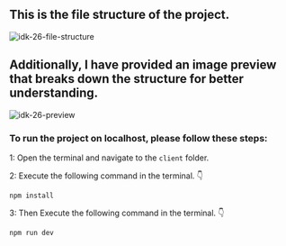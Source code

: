 ## This is the file structure of the project.

![idk-26-file-structure](https://github.com/movevirtual/idk-tailwindkit-instruction/assets/136367781/4c97a743-b1d9-43af-bf22-87d1c64f7646)

## Additionally, I have provided an image preview that breaks down the structure for better understanding.

![idk-26-preview](https://github.com/movevirtual/idk-tailwindkit-instruction/assets/136367781/83ee4c50-d0b9-4021-a76c-8fe633fd90bf)

### To run the project on localhost, please follow these steps:

1: Open the terminal and navigate to the `client` folder.

2: Execute the following command in the terminal. 👇

```
npm install
```

3: Then Execute the following command in the terminal. 👇

```
npm run dev
```
